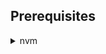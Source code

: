 ## Prerequisites

<details><summary>nvm</summary>
   <ul><li>

   ```bash
    curl -o- https://raw.githubusercontent.com/creationix/nvm/v0.33.0/install.sh | bash
   ```
   </li></ul>
</details>
